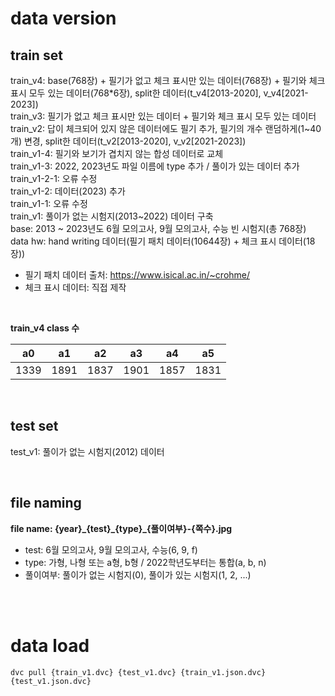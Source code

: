 # data version

## train set

train_v4: base(768장) + 필기가 없고 체크 표시만 있는 데이터(768장) + 필기와 체크 표시 모두 있는 데이터(768*6장), split한 데이터(t_v4[2013-2020], v_v4[2021-2023])<br/>
train_v3: 필기가 없고 체크 표시만 있는 데이터 + 필기와 체크 표시 모두 있는 데이터<br/>
train_v2: 답이 체크되어 있지 않은 데이터에도 필기 추가, 필기의 개수 랜덤하게(1\~40개) 변경, split한 데이터(t_v2[2013-2020], v_v2[2021-2023])<br/>
train_v1-4: 필기와 보기가 겹치지 않는 합성 데이터로 교체<br/>
train_v1-3: 2022, 2023년도 파일 이름에 type 추가 / 풀이가 있는 데이터 추가<br/>
train_v1-2-1: 오류 수정<br/>
train_v1-2: 데이터(2023) 추가<br/>
train_v1-1: 오류 수정<br/>
train_v1: 풀이가 없는 시험지(2013~2022) 데이터 구축<br/>
base: 2013 ~ 2023년도 6월 모의고사, 9월 모의고사, 수능 빈 시험지(총 768장)<br/>
data hw: hand writing 데이터(필기 패치 데이터(10644장) + 체크 표시 데이터(18장))<br/>
- 필기 패치 데이터 출처: <https://www.isical.ac.in/~crohme/>
- 체크 표시 데이터: 직접 제작<br/>

<br/>

**train_v4 class 수**

|a0|a1|a2|a3|a4|a5|
|---|---|---|---|---|---|
|1339|1891|1837|1901|1857|1831|


<br/>

## test set

test_v1: 풀이가 없는 시험지(2012) 데이터<br/>

<br/>

## file naming

**file name: {year}\_{test}\_{type}_{풀이여부}-{쪽수}.jpg**
* test: 6월 모의고사, 9월 모의고사, 수능(6, 9, f)
* type: 가형, 나형 또는 a형, b형 / 2022학년도부터는 통합(a, b, n)
* 풀이여부: 풀이가 없는 시험지(0), 풀이가 있는 시험지(1, 2, ...)

<br/><br/>

# data load

`dvc pull {train_v1.dvc} {test_v1.dvc} {train_v1.json.dvc} {test_v1.json.dvc}`
